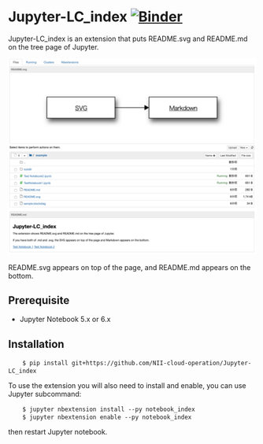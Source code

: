 # Jupyter-LC\_index [![Binder](https://mybinder.org/badge_logo.svg)](https://mybinder.org/v2/gh/NII-cloud-operation/Jupyter-LC_index/master)

Jupyter-LC\_index is an extension that puts README.svg and README.md on the tree page of Jupyter.

![example](./example/image.png)

README.svg appears on top of the page, and README.md appears on the bottom.

## Prerequisite

* Jupyter Notebook 5.x or 6.x

## Installation

        $ pip install git+https://github.com/NII-cloud-operation/Jupyter-LC_index

To use the extension you will also need to install and enable, you can use Jupyter subcommand:

        $ jupyter nbextension install --py notebook_index
        $ jupyter nbextension enable --py notebook_index

then restart Jupyter notebook.
